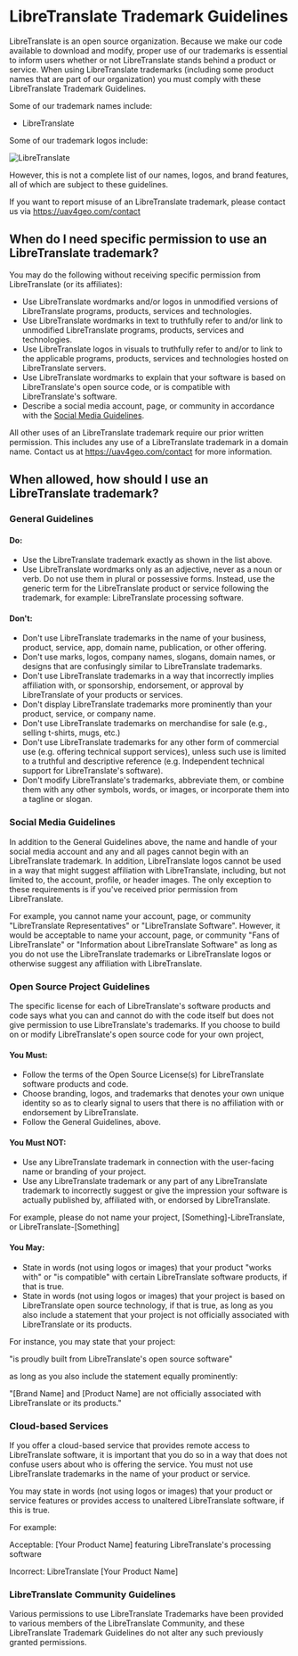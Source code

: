 # LibreTranslate Trademark Guidelines

LibreTranslate is an open source organization. Because we make our code available to download and modify, proper use of our trademarks is essential to inform users whether or not LibreTranslate stands behind a product or service. When using LibreTranslate trademarks (including some product names that are part of our organization) you must comply with these LibreTranslate Trademark Guidelines.

Some of our trademark names include:

 * LibreTranslate

Some of our trademark logos include:

 ![LibreTranslate](https://avatars.githubusercontent.com/u/77352747?s=200&v=4)

However, this is not a complete list of our names, logos, and brand features, all of which are subject to these guidelines.

If you want to report misuse of an LibreTranslate trademark, please contact us via https://uav4geo.com/contact

## When do I need specific permission to use an LibreTranslate trademark?

You may do the following without receiving specific permission from LibreTranslate (or its affiliates):
 * Use LibreTranslate wordmarks and/or logos in unmodified versions of LibreTranslate programs, products, services and technologies.
 * Use LibreTranslate wordmarks in text to truthfully refer to and/or link to unmodified LibreTranslate programs, products, services and technologies.
 * Use LibreTranslate logos in visuals to truthfully refer to and/or to link to the applicable programs, products, services and technologies hosted on LibreTranslate servers.
 * Use LibreTranslate wordmarks to explain that your software is based on LibreTranslate's open source code, or is compatible with LibreTranslate's software.
 * Describe a social media account, page, or community in accordance with the [Social Media Guidelines](#social-media-guidelines).

All other uses of an LibreTranslate trademark require our prior written permission. This includes any use of a LibreTranslate trademark in a domain name. Contact us at https://uav4geo.com/contact for more information.

## When allowed, how should I use an LibreTranslate trademark?

### General Guidelines

#### Do:

 * Use the LibreTranslate trademark exactly as shown in the list above.
 * Use LibreTranslate wordmarks only as an adjective, never as a noun or verb. Do not use them in plural or possessive forms. Instead, use the generic term for the LibreTranslate product or service following the trademark, for example: LibreTranslate processing software.

#### Don't:

 * Don't use LibreTranslate trademarks in the name of your business, product, service, app, domain name, publication, or other offering.
 * Don't use marks, logos, company names, slogans, domain names, or designs that are confusingly similar to LibreTranslate trademarks.
 * Don't use LibreTranslate trademarks in a way that incorrectly implies affiliation with, or sponsorship, endorsement, or approval by LibreTranslate of your products or services.
 * Don't display LibreTranslate trademarks more prominently than your product, service, or company name.
 * Don't use LibreTranslate trademarks on merchandise for sale (e.g., selling t-shirts, mugs, etc.)
 * Don't use LibreTranslate trademarks for any other form of commercial use (e.g. offering technical support services), unless such use is limited to a truthful and descriptive reference (e.g. Independent technical support for LibreTranslate's software).
 * Don't modify LibreTranslate's trademarks, abbreviate them, or combine them with any other symbols, words, or images, or incorporate them into a tagline or slogan.

 ### Social Media Guidelines

In addition to the General Guidelines above, the name and handle of your social media account and any and all pages cannot begin with an LibreTranslate trademark. In addition, LibreTranslate logos cannot be used in a way that might suggest affiliation with LibreTranslate, including, but not limited to, the account, profile, or header images. The only exception to these requirements is if you've received prior permission from LibreTranslate.

For example, you cannot name your account, page, or community "LibreTranslate Representatives" or "LibreTranslate Software". However, it would be acceptable to name your account, page, or community "Fans of LibreTranslate" or "Information about LibreTranslate Software" as long as you do not use the LibreTranslate trademarks or LibreTranslate logos or otherwise suggest any affiliation with LibreTranslate.

### Open Source Project Guidelines

The specific license for each of LibreTranslate's software products and code says what you can and cannot do with the code itself but does not give permission to use LibreTranslate's trademarks. If you choose to build on or modify LibreTranslate's open source code for your own project,

#### You Must:

 * Follow the terms of the Open Source License(s) for LibreTranslate software products and code.
 * Choose branding, logos, and trademarks that denotes your own unique identity so as to clearly signal to users that there is no affiliation with or endorsement by LibreTranslate.
 * Follow the General Guidelines, above.

#### You Must NOT:

* Use any LibreTranslate trademark in connection with the user-facing name or branding of your project.
 * Use any LibreTranslate trademark or any part of any LibreTranslate trademark to incorrectly suggest or give the impression your software is actually published by, affiliated with, or endorsed by LibreTranslate.

For example, please do not name your project, [Something]-LibreTranslate, or LibreTranslate-[Something]

#### You May:

 * State in words (not using logos or images) that your product "works with" or "is compatible" with certain LibreTranslate software products, if that is true.
 * State in words (not using logos or images) that your project is based on LibreTranslate open source technology, if that is true, as long as you also include a statement that your project is not officially associated with LibreTranslate or its products.

For instance, you may state that your project:

"is proudly built from LibreTranslate's open source software"

as long as you also include the statement equally prominently:

"[Brand Name] and [Product Name] are not officially associated with LibreTranslate or its products."

### Cloud-based Services

If you offer a cloud-based service that provides remote access to LibreTranslate software, it is important that you do so in a way that does not confuse users about who is offering the service. You must not use LibreTranslate trademarks in the name of your product or service.

You may state in words (not using logos or images) that your product or service features or provides access to unaltered LibreTranslate software, if this is true.

For example:

Acceptable: [Your Product Name] featuring LibreTranslate's processing software

Incorrect: LibreTranslate [Your Product Name]

### LibreTranslate Community Guidelines

Various permissions to use LibreTranslate Trademarks have been provided to various members of the LibreTranslate Community, and these LibreTranslate Trademark Guidelines do not alter any such previously granted permissions.
